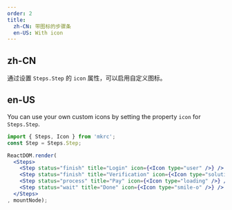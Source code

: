 ```yaml
---
order: 2
title:
  zh-CN: 带图标的步骤条
  en-US: With icon
---
```


## zh-CN

通过设置 `Steps.Step` 的 `icon` 属性，可以启用自定义图标。

## en-US

You can use your own custom icons by setting the property `icon` for `Steps.Step`.

````jsx
import { Steps, Icon } from 'mkrc';
const Step = Steps.Step;

ReactDOM.render(
  <Steps>
    <Step status="finish" title="Login" icon={<Icon type="user" />} />
    <Step status="finish" title="Verification" icon={<Icon type="solution" />} />
    <Step status="process" title="Pay" icon={<Icon type="loading" />} />
    <Step status="wait" title="Done" icon={<Icon type="smile-o" />} />
  </Steps>
, mountNode);
````
